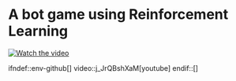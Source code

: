 # A bot game using Reinforcement Learning

[![Watch the video](https://img.youtube.com/vi/j_JrQBshXaM/maxresdefault.jpg)](https://www.youtube.com/watch?v=j_JrQBshXaM&ab_channel=AlexPetrenko)

ifndef::env-github[]
video::j_JrQBshXaM[youtube]
endif::[]
